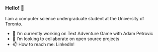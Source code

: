 ### Hello! 👋
I am a computer science undergraduate student at the University of Toronto.
<!--
**zzadxz/zzadxz** is a ✨ _special_ ✨ repository because its `README.md` (this file) appears on your GitHub profile.

Here are some ideas to get you started:
-->

- 🔭 I’m currently working on Text Adventure Game with Adam Petrovic
- 👯 I’m looking to collaborate on open source projects
- 📫 How to reach me: LinkedIn!

